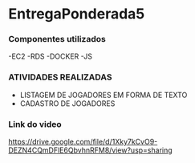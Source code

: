 # EntregaPonderada5

### Componentes utilizados
-EC2
-RDS
-DOCKER
-JS 

### ATIVIDADES REALIZADAS

- LISTAGEM DE JOGADORES EM FORMA DE TEXTO
- CADASTRO DE JOGADORES

### Link do video
https://drive.google.com/file/d/1Xky7kCvO9-DEZN4CQmDFlE6QbvhnRFM8/view?usp=sharing
